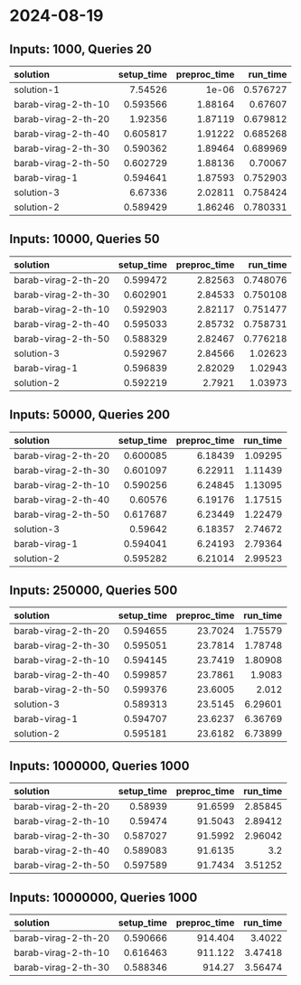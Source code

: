 # 2024-08-19

## Inputs: 1000, Queries 20

| solution            |   setup_time |   preproc_time |   run_time |
|:--------------------|-------------:|---------------:|-----------:|
| solution-1          |     7.54526  |        1e-06   |   0.576727 |
| barab-virag-2-th-10 |     0.593566 |        1.88164 |   0.67607  |
| barab-virag-2-th-20 |     1.92356  |        1.87119 |   0.679812 |
| barab-virag-2-th-40 |     0.605817 |        1.91222 |   0.685268 |
| barab-virag-2-th-30 |     0.590362 |        1.89464 |   0.689969 |
| barab-virag-2-th-50 |     0.602729 |        1.88136 |   0.70067  |
| barab-virag-1       |     0.594641 |        1.87593 |   0.752903 |
| solution-3          |     6.67336  |        2.02811 |   0.758424 |
| solution-2          |     0.589429 |        1.86246 |   0.780331 |

## Inputs: 10000, Queries 50

| solution            |   setup_time |   preproc_time |   run_time |
|:--------------------|-------------:|---------------:|-----------:|
| barab-virag-2-th-20 |     0.599472 |        2.82563 |   0.748076 |
| barab-virag-2-th-30 |     0.602901 |        2.84533 |   0.750108 |
| barab-virag-2-th-10 |     0.592903 |        2.82117 |   0.751477 |
| barab-virag-2-th-40 |     0.595033 |        2.85732 |   0.758731 |
| barab-virag-2-th-50 |     0.588329 |        2.82467 |   0.776218 |
| solution-3          |     0.592967 |        2.84566 |   1.02623  |
| barab-virag-1       |     0.596839 |        2.82029 |   1.02943  |
| solution-2          |     0.592219 |        2.7921  |   1.03973  |

## Inputs: 50000, Queries 200

| solution            |   setup_time |   preproc_time |   run_time |
|:--------------------|-------------:|---------------:|-----------:|
| barab-virag-2-th-20 |     0.600085 |        6.18439 |    1.09295 |
| barab-virag-2-th-30 |     0.601097 |        6.22911 |    1.11439 |
| barab-virag-2-th-10 |     0.590256 |        6.24845 |    1.13095 |
| barab-virag-2-th-40 |     0.60576  |        6.19176 |    1.17515 |
| barab-virag-2-th-50 |     0.617687 |        6.23449 |    1.22479 |
| solution-3          |     0.59642  |        6.18357 |    2.74672 |
| barab-virag-1       |     0.594041 |        6.24193 |    2.79364 |
| solution-2          |     0.595282 |        6.21014 |    2.99523 |

## Inputs: 250000, Queries 500

| solution            |   setup_time |   preproc_time |   run_time |
|:--------------------|-------------:|---------------:|-----------:|
| barab-virag-2-th-20 |     0.594655 |        23.7024 |    1.75579 |
| barab-virag-2-th-30 |     0.595051 |        23.7814 |    1.78748 |
| barab-virag-2-th-10 |     0.594145 |        23.7419 |    1.80908 |
| barab-virag-2-th-40 |     0.599857 |        23.7861 |    1.9083  |
| barab-virag-2-th-50 |     0.599376 |        23.6005 |    2.012   |
| solution-3          |     0.589313 |        23.5145 |    6.29601 |
| barab-virag-1       |     0.594707 |        23.6237 |    6.36769 |
| solution-2          |     0.595181 |        23.6182 |    6.73899 |

## Inputs: 1000000, Queries 1000

| solution            |   setup_time |   preproc_time |   run_time |
|:--------------------|-------------:|---------------:|-----------:|
| barab-virag-2-th-20 |     0.58939  |        91.6599 |    2.85845 |
| barab-virag-2-th-10 |     0.59474  |        91.5043 |    2.89412 |
| barab-virag-2-th-30 |     0.587027 |        91.5992 |    2.96042 |
| barab-virag-2-th-40 |     0.589083 |        91.6135 |    3.2     |
| barab-virag-2-th-50 |     0.597589 |        91.7434 |    3.51252 |

## Inputs: 10000000, Queries 1000

| solution            |   setup_time |   preproc_time |   run_time |
|:--------------------|-------------:|---------------:|-----------:|
| barab-virag-2-th-20 |     0.590666 |        914.404 |    3.4022  |
| barab-virag-2-th-10 |     0.616463 |        911.122 |    3.47418 |
| barab-virag-2-th-30 |     0.588346 |        914.27  |    3.56474 |